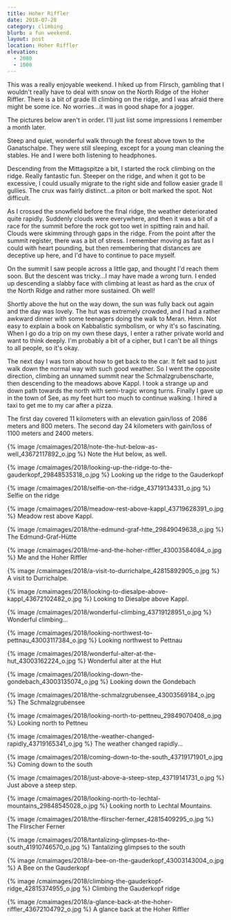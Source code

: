 ```yaml
---
title: Hoher Riffler
date: 2018-07-28
category: climbing
blurb: a fun weekend.
layout: post
location: Hoher Riffler
elevation:
  - 2080
  - 1000
---
```


This was a really enjoyable weekend. I hiked up from Flirsch, gambling that
I wouldn't really have to deal with snow on the North Ridge of the Hoher
Riffler. There is a bit of grade III climbing on the ridge, and I was
afraid there might be some ice. No worries...it was in good shape for a jogger.

The pictures below aren't in order. I'll just list some impressions I remember
a month later.

Steep and quiet, wonderful walk through the forest above town to the
Ganatschalpe. They were still sleeping, except for a young man cleaning
the stables. He and I were both listening to headphones.

Descending from the Mittagspitze a bit, I started the rock climbing on 
the ridge. Really fantastic fun. Steeper on the ridge, and when it got to
be excessive, I could usually migrate to the right side and follow easier
grade II gullies. The crux was fairly distinct...a piton or bolt marked
the spot. Not difficult.

As I crossed the snowfield before the final ridge, the weather deteriorated
quite rapidly. Suddenly clouds were everywhere, and then it was a bit of a
race for the summit before the rock got too wet in spitting rain and hail.
Clouds were skimming through gaps in the ridge. From the point after the summit
register, there was a bit of stress. I remember moving as fast as I could
with heart pounding, but then remembering that distances are deceptive up
here, and I'd have to continue to pace myself.

On the summit I saw people across a little gap, and thought I'd reach them soon.
But the descent was tricky...I may have made a wrong turn. I ended up descending
a slabby face with climbing at least as hard as the crux of the North Ridge and
rather more sustained. Oh well!

Shortly above the hut on the way down, the sun was fully back out again and the day
was lovely. The hut was extremely crowded, and I had a rather awkward dinner with
some teenagers doing the walk to Meran. Hmm. Not easy to explain a book on
Kabbalistic symbolism, or why it's so fascinating. When I go do a trip on my own
these days, I enter a rather private world and want to think deeply. I'm probably
a bit of a cipher, but I can't be all things to all people, so it's okay.

The next day I was torn about how to get back to the car. It felt sad to just walk down
the normal way with such good weather. So I went the opposite direction, climbing an
unnamed summit near the Schmalzgrubenscharte, then descending to the meadows above
Kappl. I took a strange up and down path towards the north with semi-tragic wrong
turns. Finally I gave up in the town of See, as my feet hurt too much to continue
walking. I hired a taxi to get me to my car after a pizza.

The first day covered 11 kilometers with an elevation gain/loss of 2086 meters and
800 meters. The second day 24 kilometers with gain/loss of 1100 meters and 2400
meters.

{% image /cmaimages/2018/note-the-hut-below-as-well_43672117892_o.jpg %}
Note the Hut below, as well.




{% image /cmaimages/2018/looking-up-the-ridge-to-the-gauderkopf_29848535318_o.jpg %}
Looking up the ridge to the Gauderkopf




{% image /cmaimages/2018/selfie-on-the-ridge_43719134331_o.jpg %}
Selfie on the ridge




{% image /cmaimages/2018/meadow-rest-above-kappl_43719628391_o.jpg %}
Meadow rest above Kappl.




{% image /cmaimages/2018/the-edmund-graf-htte_29849049638_o.jpg %}
The Edmund-Graf-Hütte




{% image /cmaimages/2018/me-and-the-hoher-riffler_43003584084_o.jpg %}
Me and the Hoher Riffler




{% image /cmaimages/2018/a-visit-to-durrichalpe_42815892905_o.jpg %}
A visit to Durrichalpe.




{% image /cmaimages/2018/looking-to-diesalpe-above-kappl_43672102482_o.jpg %}
Looking to Diesalpe above Kappl.




{% image /cmaimages/2018/wonderful-climbing_43719128951_o.jpg %}
Wonderful climbing...




{% image /cmaimages/2018/looking-northwest-to-pettnau_43003117384_o.jpg %}
Looking northwest to Pettnau




{% image /cmaimages/2018/wonderful-alter-at-the-hut_43003162224_o.jpg %}
Wonderful alter at the Hut




{% image /cmaimages/2018/looking-down-the-gondebach_43003135074_o.jpg %}
Looking down the Gondebach




{% image /cmaimages/2018/the-schmalzgrubensee_43003569184_o.jpg %}
The Schmalzgrubensee




{% image /cmaimages/2018/looking-north-to-pettneu_29849070408_o.jpg %}
Looking north to Pettneu




{% image /cmaimages/2018/the-weather-changed-rapidly_43719165341_o.jpg %}
The weather changed rapidly...




{% image /cmaimages/2018/coming-down-to-the-south_43719171901_o.jpg %}
Coming down to the south




{% image /cmaimages/2018/just-above-a-steep-step_43719141731_o.jpg %}
Just above a steep step.




{% image /cmaimages/2018/looking-north-to-lechtal-mountains_29848545028_o.jpg %}
Looking north to Lechtal Mountains.




{% image /cmaimages/2018/the-flirscher-ferner_42815409295_o.jpg %}
The Flirscher Ferner




{% image /cmaimages/2018/tantalizing-glimpses-to-the-south_41910746570_o.jpg %}
Tantalizing glimpses to the south




{% image /cmaimages/2018/a-bee-on-the-gauderkopf_43003143004_o.jpg %}
A Bee on the Gauderkopf




{% image /cmaimages/2018/climbing-the-gauderkopf-ridge_42815374955_o.jpg %}
Climbing the Gauderkopf ridge




{% image /cmaimages/2018/a-glance-back-at-the-hoher-riffler_43672104792_o.jpg %}
A glance back at the Hoher Riffler



